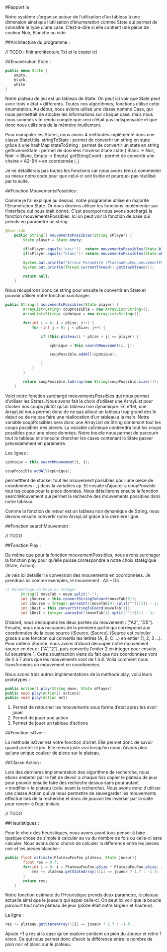 #Rapport Ia


Notre système s’organise autour de l’utilisation d’un tableau à une dimension ainsi que l’utilisation d’énumeration comme State qui permet de connaitre le type d’une case. C’est-à-dire si elle contient une piece de couleur Noir, Blanche ou vide.


##Architecture du programme :

// TODO : finir architecture.Txt et le copier ici

##Énumération State : 

```java
public enum State {
    empty,
    black,
    white
}
```

Notre plateau de jeu est un tableau de State. On peut ici voir que State peut avoir trois « état » differents. Toutes nos algorithmes, fonctions utilise cette énumération. Au début, nous avions utilisé une classe nommé Case, qui nous permettait de stocker les informations sur chaque case, mais nous nous sommes vite rendu compte que ceci n’était pas indispensable et que donc nous utilisions de la mémoire inutilement. 

Pour manipuler les States, nous avons 4 méthodes implémenté dans une classe StateUtils.
stringToState : permet de convertir un string en state grâce à une hashMap 
stateToString : permet de convertir un state en string
getInverseState : permet de données l’inverse d’une state ( Blanc -> Noir, Noir -> Blanc, Empty -> Empty)
getStringCoord : permet de convertir une chaine « A2-B4 » en coordonnée i, j

Je ne détaillerais pas toutes les fonctions car nous avons tenu à commenter au mieux notre code pour que celui-ci soit lisible et pourquoi pas réutilisé par la suite.


##Fonction MouvementsPossibles : 

Comme je l’ai expliqué au dessus, notre programme utilise en majorité l’Enumération State. Or nous devions utiliser les fonctions implémenter par l’interface qui nous était donné. C’est pourquoi nous avons surchargé la fonction mouvementsPossibles. Ici on peut voir la fonction de base qui prends en parametre un string.

```java
@Override
    public String[] mouvementsPossibles(String sPlayer) {
        State player = State.empty;

        if(sPlayer.equals("noir"))  return mouvementsPossibles(State.black);
        if(sPlayer.equals("blanc")) return mouvementsPossibles(State.white);

        System.out.println("Erreur Paramètre (PlateauFouFou.mouvementPossibles)");
        System.out.println(Thread.currentThread().getStackTrace());

        return null;
    }
```

Nous récupérons donc ce string pour ensuite le convertir en State et pouvoir utiliser notre fonction surcharger.

```java
public String[] mouvementsPossibles(State player) {
        ArrayList<String> coupPossible = new ArrayList<String>();
        ArrayList<String> cpUnique = new ArrayList<String>();

        for(int i = 0; i < pSize; i++) {
            for (int j = 0; j < pSize; j++) {

                if (this.plateau[i * pSize + j] == player) {

                    cpUnique = this.searchMouvement(i, j);

                    coupPossible.addAll(cpUnique);

                }
            }
        }

        return coupPossible.toArray(new String[coupPossible.size()]);
    }
```



Voici notre fonction surchargé mouvementsPossibles qui nous permet d’utiliser les States. Nous avons fait le choix d’utiliser une ArrayList<String> pour stocker nos coups plutôt qu’un tableau non dynamique. En effet, une ArrayList nous permet donc de ne pas alloué un tableau trop grand des le debut ou de ne pas faire une réallocation d’un tableau a la main. 
Notre variable coupPossibles sera donc une ArrayList de String contenant tout les coups possibles des pieces. La variable cpUnique contiendra tout les coups possibles pour une piece données. Notre boucle nous permet de parcourir tout le tableau et d’ensuite chercher les cases contenant le State passer précedamment en parametre. 

Les lignes : 

 ```java
 cpUnique = this.searchMouvement(i, j);

 coupPossible.addAll(cpUnique);
 ```

permetttent de stocker tout les mouvement possibles pour une piece de coordonnées i , j dans la variables cp. Et ensuite d’ajouter a coupPossible tout les coups pour la piece données. Nous détaillerons ensuite la fonction searchMouvement qui permet la recheche des mouvements possibles dans notre tableau.

Comme la fonction de retour est un tableau non dynamique de String, nous devons ensuite convertir notre ArrayList<String> grâce à la derniere ligne.

##Fonction searchMouvement :

// TODO

##Fonction Play : 

De même que pour la fonction mouvementPossibles, nous avons surchager la fonction play pour qu’elle puisse correspondre a notre choix statégique (State, Action).

Je vais ici detailler la conversion des mouvements en coordonnées. Je prendrais ici comme exemples, le mouvement : A2 – D5

 ```java
 // Formattage du Move en Integer
        String[] moveTab = move.split("-");
        int jSource = this.convertStringToCoord(moveTab[0]);
        int iSource = Integer.parseInt((moveTab[0].split(""))[1]) - 1;
        int jDest = this.convertStringToCoord(moveTab[1]);
        int iDest = Integer.parseInt((moveTab[1].split(""))[1]) - 1;
```

D’abord, nous decoupons les deux parties du mouvement : ["A2", "D5"]. Ensuite, nous nous occupons de la premiere partie qui correspond aux coordonnées de la case source (iSource, jSource). iSource est calculer grace a une fonction qui convertis les lettres (A, B, C …) en entier (1, 2, 3 …). Pour obtenir jSource, nous avons d’abord decouper notre mouvement source en deux : ["A","2"], puis convertis l’entier 2 en integer pour ensuite lui soustraire 1. Cette soustraction viens du fait que nos coordonnées vont de 0 à 7 alors que les mouvements vont de 1 à 8. Voila comment nous transformons un mouvement en coordonnées.

Nous avons trois autres implémentations de la méthode play, voici leurs prototypes :

```java
public Action[] play(String move, State sPlayer)
public void play(Action[] actions)
public void play(Action act)
```

1.	Permet de retourner les mouvements sous forme d’etat apres les avoir jouer
2.	Permet de jouer une action
3.	Permet de jouer un tableau d’actions


##Fonction isOver :

La méthode isOver est notre fonction d’arret. Elle permet donc de savoir quand arreter le jeu. Elle renvoi juste vrai lorsqu’on nous n’avons plus qu’une unique couleur de piece sur le plateau.


##Classe Action :

Lors des dernieres implémentation des algorithme de recherche, nous etions embeter par le fait de devoir a chaque fois copier le plateau de jeux pour pouvoir ensuite faire des recheche dessus sans pour autant « modifier » le plateau (celui avant la recherche). Nous avons donc d’utiliser une classe Action qui va nous permettre de sauvegarder les mouvements effectué lors de la recherche et donc de pouvoir les inverser par la suite pour revenir à l’etat initiale.

// TODO



##Heuristiques :

Pour le choix des heuristiques, nous avons avant tous penser à faire quelque chose de simple à calculer au vu du nombre de fois ou celle-ci sera calculer. Nous avons donc choisir de calculer la difference entre les pieces noir et les pieces blanche : 

```java
public float estimate(PlateauFouFou plateau, State joueur){
		float res = 0.f;
		for(int i = 0; i < PlateauFouFou.pSize * PlateauFouFou.pSize; i++){
			res += plateau.getStateArray()[i] == joueur ? 1.f : -1.f;
		}
		return res;
	}
```

Notre fonction estimate de l’Heuristique prends deux paramètre, le plateau actuelle ainsi que le joueurs qui appel celle-ci. On peut ici voir que la boucle parcourt tout notre plateau de jeux (pSize était notre largeur et hauteur). 

La ligne : 

```java
res += plateau.getStateArray()[i] == joueur ? 1.f : -1.f;
```

Ajoute +1 a res si la case qu’on explore contient un pion du Joueur et retire 1 sinon. Ce qui nous permet donc d’avoir la différence entre le nombre de pion noir et blanc sur le plateau.

